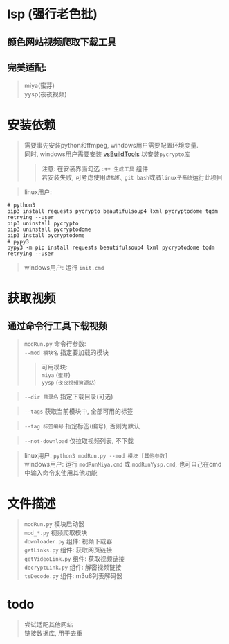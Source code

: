 # lsp (强行老色批)
## 颜色网站视频爬取下载工具
## 完美适配:
> miya(蜜芽)  
> yysp(夜夜视频)

# 安装依赖
> 需要事先安装python和ffmpeg, windows用户需要配置环境变量.  
> 同时, windows用户需要安装 [vsBuildTools](https://visualstudio.microsoft.com/zh-hans/thank-you-downloading-visual-studio/?sku=Community&rel=15#) 以安装`pycrypto`库  
> > 注意: 在安装界面勾选 `c++ 生成工具` 组件  
> > 若安装失败, 可考虑使用`虚拟机`, `git bash`或者`linux子系统`运行此项目

> linux用户:
```shell
# python3
pip3 install requests pycrypto beautifulsoup4 lxml pycryptodome tqdm retrying --user
pip3 uninstall pycrypto
pip3 uninstall pycryptodome
pip3 install pycryptodome
# pypy3
pypy3 -m pip install requests beautifulsoup4 lxml pycryptodome tqdm retrying --user
```
> windows用户: 运行 `init.cmd`

# 获取视频
## 通过命令行工具下载视频
> `modRun.py` 命令行参数:  
> `--mod 模块名` 指定要加载的模块  
> > 可用模块:  
> `miya` \(`蜜芽`\)  
> `yysp` \(`夜夜視頻資源站`\)  

> `--dir 目录名` 指定下载目录(可选)  

> `--tags` 获取当前模块中, 全部可用的标签

> `--tag 标签编号` 指定标签(编号), 否则为默认

> `--not-download` 仅拉取视频列表, 不下载

> linux用户: `python3 modRun.py --mod 模块 [其他参数]`  
> windows用户: 运行 `modRunMiya.cmd` 或 `modRunYysp.cmd`, 也可自己在cmd中输入命令来使用其他功能

[comment]: <> (## \[不推荐\]生成脚本方式)

[comment]: <> (### 生成下载脚本)

[comment]: <> (> linux用户: `python3 test.py`  )

[comment]: <> (> windows用户: 运行 `gen_link.cmd`  )

[comment]: <> (### 运行下载脚本)

[comment]: <> (> linux 用户: `bash dld.sh`  )

[comment]: <> (> windows 用户: 运行 `dld_windows.bat`)

# 文件描述
> `modRun.py` 模块启动器  
> `mod_*.py` 视频爬取模块  
> `downloader.py`  组件: 视频下载器  
> `getLinks.py` 组件: 获取网页链接  
> `getVideoLink.py` 组件: 获取视频链接  
> `decryptLink.py` 组件: 解密视频链接  
> `tsDecode.py` 组件: m3u8列表解码器

# todo
> 尝试适配其他网站  
> 链接数据库, 用于去重

